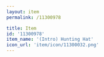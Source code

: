 ```yaml
---
layout: item
permalink: /11300978

title: Item
id: '11300978'
item_name: '(Intro) Hunting Hat'
icon_url: 'item/icon/11300032.png'
---
```

